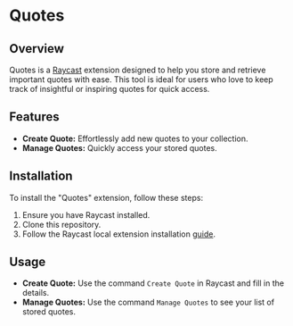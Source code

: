 # Quotes

## Overview
Quotes is a [Raycast](https://raycast.com/) extension designed to help you store and retrieve important quotes with ease. This tool is ideal for users who love to keep track of insightful or inspiring quotes for quick access.

## Features
- **Create Quote:** Effortlessly add new quotes to your collection.
- **Manage Quotes:** Quickly access your stored quotes.

## Installation
To install the "Quotes" extension, follow these steps:
1. Ensure you have Raycast installed.
2. Clone this repository.
3. Follow the Raycast local extension installation [guide](https://developers.raycast.com/basics/contribute-to-an-extension#develop-the-extension).

## Usage
- **Create Quote:** Use the command `Create Quote` in Raycast and fill in the details.
- **Manage Quotes:** Use the command `Manage Quotes` to see your list of stored quotes.
